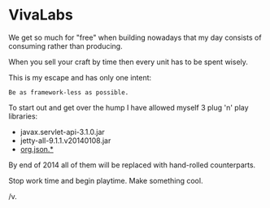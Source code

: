 VivaLabs
========

We get so much for "free" when building nowadays that my day consists of
consuming rather than producing.

When you sell your craft by time then every unit has to be spent wisely.

This is my escape and has only one intent:

    Be as framework-less as possible.

To start out and get over the hump I have allowed myself 3 plug 'n' play
libraries:

* javax.servlet-api-3.1.0.jar
* jetty-all-9.1.1.v20140108.jar
* [org.json.*](http://www.json.org/java/index.html)

By end of 2014 all of them will be replaced with hand-rolled counterparts.


Stop work time and begin playtime. Make something cool.

/v.
